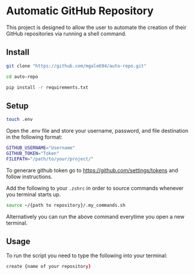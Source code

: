 # Automatic GitHub Repository

This project is designed to allow the user to automate the creation of their GitHub repositories
via running a shell command.

## Install
```zsh
git clone "https://github.com/mgale694/auto-repo.git"
```
```zsh
cd auto-repo
```
```zsh
pip install -r requirements.txt
```

## Setup

```zsh
touch .env
```

Open the .env file and store your username, password, and file destination in the following format:

```zsh
GITHUB_USERNAME="Username"
GITHUB_TOKEN="Token"
FILEPATH="/path/to/your/project/"
```

To generare github token go to https://github.com/settings/tokens and follow instructions.

Add the following to your `.zshrc` in order to source commands whenever you terminal starts up.

```zsh
source ~/{path to repository}/.my_commands.sh
```

Alternatively you can run the above command everytime you open a new terminal.

## Usage

To run the script you need to type the following into your terminal:

```zsh
create {name of your repository}
```